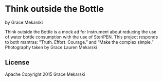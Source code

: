 Think outside the Bottle
================

by Grace Mekarski

Think outside the Bottle is a mock ad for Instrument about reducing the use of water bottle consumption with the use of SteriPEN. This project responds to both mantras: "Truth. Effort. Courage.” and “Make the complex simple.”
Photography taken by Grace Lauren Mekarski

License
-------

Apache Copyright 2015 Grace Mekarski
